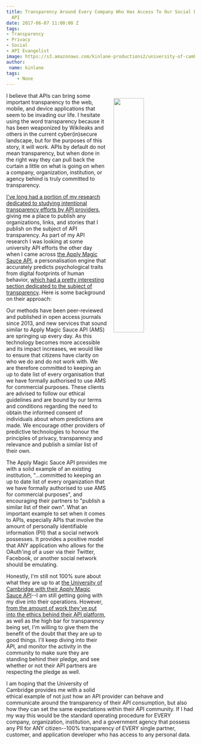 ```yaml
---
title: Transparency Around Every Company Who Has Access To Our Social Data Via An
  API
date: 2017-06-07 11:00:00 Z
tags:
- Transparency
- Privacy
- Social
- API Evangelist
image: https://s3.amazonaws.com/kinlane-productions2/university-of-cambridge/university-of-cambridge-api-transparency.png
author:
 name: kinlane
tags:
    - None
---
```

<p><a href="https://applymagicsauce.com/business.html"><img src="https://s3.amazonaws.com/kinlane-productions2/university-of-cambridge/university-of-cambridge-api-transparency.png" align="right" width="40%" style="padding: 15px;" /></a></p>I believe that APIs can bring some important transparency to the web, mobile, and device applications that seem to be invading our life. I hesitate using the word transparency because it has been weaponized by Wikileaks and others in the current cyber(in)secure landscape, but for the purposes of this story, it will work. APIs by default do not mean transparency, but when done in the right way they can pull back the curtain a little on what is going on when a company, organization, institution, or agency behind is truly committed to transparency.

[I've long had a portion of my research dedicated to studying intentional transparency efforts by API providers](http://transparency.apievangelist.com/), giving me a place to publish any organizations, links, and stories that I publish on the subject of API transparency. As part of my API research I was looking at some university API efforts the other day when I came across [the Apply Magic Sauce API](https://applymagicsauce.com), a personalisation engine that accurately predicts psychological traits from digital footprints of human behavior, [which had a pretty interesting section dedicated to the subject of transparency](https://applymagicsauce.com/business.html). Here is some background on their approach:

Our methods have been peer-reviewed and published in open access journals since 2013, and new services that sound similar to Apply Magic Sauce API (AMS) are springing up every day. As this technology becomes more accessible and its impact increases, we would like to ensure that citizens have clarity on who we do and do not work with. We are therefore committed to keeping an up to date list of every organisation that we have formally authorised to use AMS for commercial purposes. These clients are advised to follow our ethical guidelines and are bound by our terms and conditions regarding the need to obtain the informed consent of individuals about whom predictions are made. We encourage other providers of predictive technologies to honour the principles of privacy, transparency and relevance and publish a similar list of their own.

The Apply Magic Sauce API provides me with a solid example of an existing institution, "...committed to keeping an up to date list of every organization that we have formally authorised to use AMS for commercial purposes", and encouraging their partners to "publish a similar list of their own". What an important example to set when it comes to APIs, especially APIs that involve the amount of personally identifiable information (PII) that a social network possesses. It provides a positive model that ANY application who allows for the OAuth'ing of a user via their Twitter, Facebook, or another social network should be emulating.
 
Honestly, I'm still not 100% sure about what they are up to at [the University of Cambridge with their Apply Magic Sauce API](https://applymagicsauce.com/)--I am still getting going with my dive into their operations. However, [from the amount of work they've put into the ethics behind their API platform](http://apievangelist.com/2017/05/31/an-example-of-api-ethics-out-of-cambridge-university/), as well as the high bar for transparency being set, I'm willing to give them the benefit of the doubt that they are up to good things. I'll keep diving into their API, and monitor the activity in the community to make sure they are standing behind their pledge, and see whether or not their API partners are respecting the pledge as well.

I am hoping that the University of Cambridge provides me with a solid ethical example of not just how an API provider can behave and communicate around the transparency of their API consumption, but also how they can set the same expectations within their API community. If I had my way this would be the standard operating procedure for EVERY company, organization, institution, and a government agency that possess any PII for ANY citizen--100% transparency of EVERY single partner, customer, and application developer who has access to any personal data.